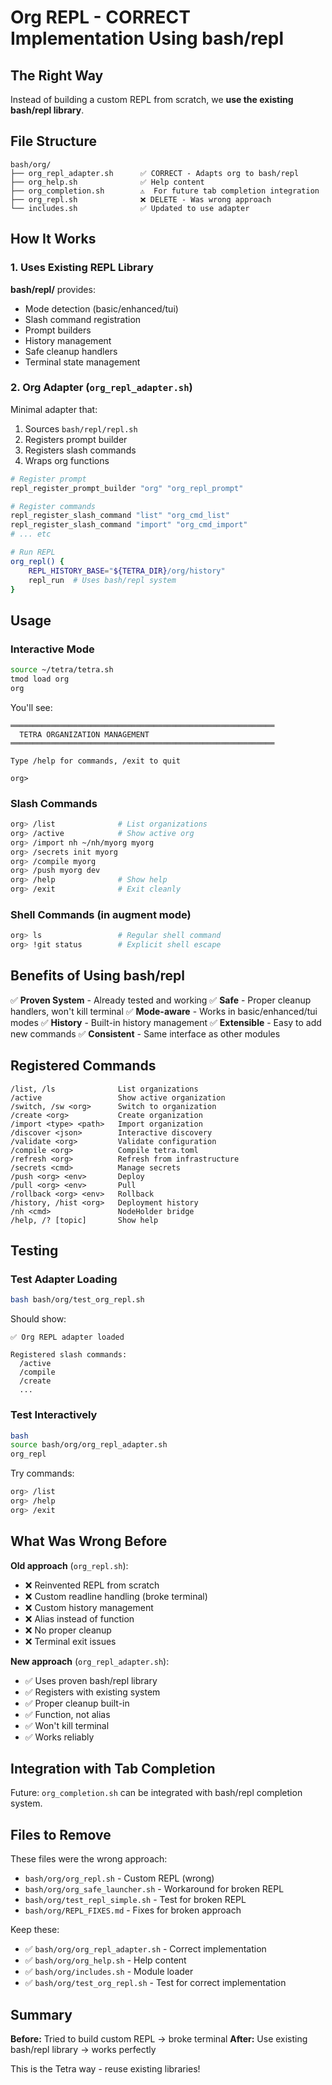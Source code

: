 # Org REPL - CORRECT Implementation Using bash/repl

## The Right Way

Instead of building a custom REPL from scratch, we **use the existing bash/repl library**.

## File Structure

```
bash/org/
├── org_repl_adapter.sh      ✅ CORRECT - Adapts org to bash/repl
├── org_help.sh              ✅ Help content
├── org_completion.sh        ⚠️  For future tab completion integration
├── org_repl.sh              ❌ DELETE - Was wrong approach
└── includes.sh              ✅ Updated to use adapter
```

## How It Works

### 1. Uses Existing REPL Library

**bash/repl/** provides:
- Mode detection (basic/enhanced/tui)
- Slash command registration
- Prompt builders
- History management
- Safe cleanup handlers
- Terminal state management

### 2. Org Adapter (`org_repl_adapter.sh`)

Minimal adapter that:
1. Sources `bash/repl/repl.sh`
2. Registers prompt builder
3. Registers slash commands
4. Wraps org functions

```bash
# Register prompt
repl_register_prompt_builder "org" "org_repl_prompt"

# Register commands
repl_register_slash_command "list" "org_cmd_list"
repl_register_slash_command "import" "org_cmd_import"
# ... etc

# Run REPL
org_repl() {
    REPL_HISTORY_BASE="${TETRA_DIR}/org/history"
    repl_run  # Uses bash/repl system
}
```

## Usage

### Interactive Mode

```bash
source ~/tetra/tetra.sh
tmod load org
org
```

You'll see:
```
═══════════════════════════════════════════════════════════
  TETRA ORGANIZATION MANAGEMENT
═══════════════════════════════════════════════════════════

Type /help for commands, /exit to quit

org>
```

### Slash Commands

```bash
org> /list              # List organizations
org> /active            # Show active org
org> /import nh ~/nh/myorg myorg
org> /secrets init myorg
org> /compile myorg
org> /push myorg dev
org> /help              # Show help
org> /exit              # Exit cleanly
```

### Shell Commands (in augment mode)

```bash
org> ls                 # Regular shell command
org> !git status        # Explicit shell escape
```

## Benefits of Using bash/repl

✅ **Proven System** - Already tested and working
✅ **Safe** - Proper cleanup handlers, won't kill terminal
✅ **Mode-aware** - Works in basic/enhanced/tui modes
✅ **History** - Built-in history management
✅ **Extensible** - Easy to add new commands
✅ **Consistent** - Same interface as other modules

## Registered Commands

```
/list, /ls              List organizations
/active                 Show active organization
/switch, /sw <org>      Switch to organization
/create <org>           Create organization
/import <type> <path>   Import organization
/discover <json>        Interactive discovery
/validate <org>         Validate configuration
/compile <org>          Compile tetra.toml
/refresh <org>          Refresh from infrastructure
/secrets <cmd>          Manage secrets
/push <org> <env>       Deploy
/pull <org> <env>       Pull
/rollback <org> <env>   Rollback
/history, /hist <org>   Deployment history
/nh <cmd>               NodeHolder bridge
/help, /? [topic]       Show help
```

## Testing

### Test Adapter Loading

```bash
bash bash/org/test_org_repl.sh
```

Should show:
```
✅ Org REPL adapter loaded

Registered slash commands:
  /active
  /compile
  /create
  ...
```

### Test Interactively

```bash
bash
source bash/org/org_repl_adapter.sh
org_repl
```

Try commands:
```bash
org> /list
org> /help
org> /exit
```

## What Was Wrong Before

**Old approach** (`org_repl.sh`):
- ❌ Reinvented REPL from scratch
- ❌ Custom readline handling (broke terminal)
- ❌ Custom history management
- ❌ Alias instead of function
- ❌ No proper cleanup
- ❌ Terminal exit issues

**New approach** (`org_repl_adapter.sh`):
- ✅ Uses proven bash/repl library
- ✅ Registers with existing system
- ✅ Proper cleanup built-in
- ✅ Function, not alias
- ✅ Won't kill terminal
- ✅ Works reliably

## Integration with Tab Completion

Future: `org_completion.sh` can be integrated with bash/repl completion system.

## Files to Remove

These files were the wrong approach:
- `bash/org/org_repl.sh` - Custom REPL (wrong)
- `bash/org/org_safe_launcher.sh` - Workaround for broken REPL
- `bash/org/test_repl_simple.sh` - Test for broken REPL
- `bash/org/REPL_FIXES.md` - Fixes for broken approach

Keep these:
- ✅ `bash/org/org_repl_adapter.sh` - Correct implementation
- ✅ `bash/org/org_help.sh` - Help content
- ✅ `bash/org/includes.sh` - Module loader
- ✅ `bash/org/test_org_repl.sh` - Test for correct implementation

## Summary

**Before:** Tried to build custom REPL → broke terminal
**After:** Use existing bash/repl library → works perfectly

This is the Tetra way - reuse existing libraries!
